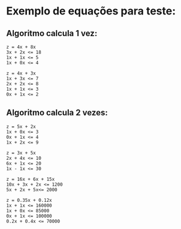 # Exemplo de equações para teste:

## Algoritmo calcula 1 vez:
```
z = 4x + 8x
3x + 2x <= 18
1x + 1x <= 5
1x + 0x <= 4
```

```
z = 4x + 3x
1x + 3x <= 7
2x + 2x <= 8
1x + 1x <= 3
0x + 1x <= 2
```

## Algoritmo calcula 2 vezes:
```
z = 5x + 2x
1x + 0x <= 3
0x + 1x <= 4
1x + 2x <= 9
```

```
z = 3x + 5x
2x + 4x <= 10
6x + 1x <= 20
1x - 1x <= 30
```

```
z = 16x + 6x + 15x
10x + 3x + 2x <= 1200
5x + 2x + 5x<= 2000
```

```
z = 0.35x + 0.12x
1x + 1x <= 160000
1x + 0x <= 85000
0x + 1x <= 100000
0.2x + 0.4x <= 70000
```